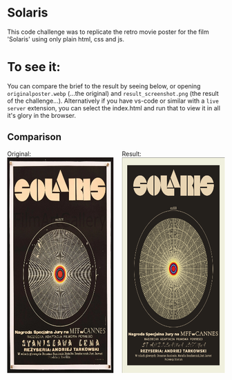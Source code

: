 # Solaris

This code challenge was to replicate the retro movie poster for the film 'Solaris' using only plain html, css and js.

# To see it:

You can compare the brief to the result by seeing below, or opening `originalposter.webp` (...the original) and `result_screenshot.png` (the result of the challenge...). Alternatively if you have vs-code or similar with a `live server` extension, you can select the index.html and run that to view it in all it's glory in the browser.

## Comparison

<div style="display: flex; gap: 20px">
<label> Original: </br>
<img src="originalposter.webp" alt="drawing" height="500"/>
</label>
<label> Result: </br>
<img src="result_screenshot.png" alt="drawing" height="500"/>
</label>
</div>
